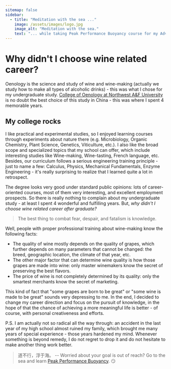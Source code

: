 ```yaml
---
sitemap: false
sidebar:
  - title: "Meditation with the sea ..."
    image: /assets/images/logo.jpg
    image_alt: "Meditation with the sea."
    text: "... while taking Peak Performance Buoyancy course for my Advanced Open Water Diver certification."
---
```

# Why didn't I choose wine related career?

Oenology is the science and study of wine and wine-making (actually we study how to make all types of alcoholic drinks) - this was what I chose for my undergraduate study.
[College of Oenology at Northwest A&F University](http://wine.nwsuaf.edu.cn/) is no doubt the best choice of this study in China - this was where I spent 4 memorable years.

## My college rocks
I like practical and experimental studies, so I enjoyed learning courses through experiments about nature there (e.g. Microbiology, Organic Chemistry, Plant Science, Genetics, Viticulture, etc.).
I also like the broad scope and specialized topics that my school can offer, which include interesting studies like Wine-making, Wine-tasting, French language, etc.
Besides, our curriculum follows a serious engineering training principle - just to name a few: Calculus, Physics, Mechanical Fundamentals, Enzyme Engineering - it's really surprising to realize that I learned quite a lot in retrospect.

The degree looks very good under standard public opinions: lots of career-oriented courses, most of them very interesting, and excellent employment prospects.
So there is really nothing to complain about my undergraduate study - at least I spent 4 wonderful and fulfilling years.
But, *why didn't I choose wine related career after graduate?*

> The best thing to combat fear, despair, and fatalism is knowledge.

Well, people with proper professional training about wine-making know the following facts:
-   The quality of wine mostly depends on the quality of grapes, which further depends on many parameters that cannot be changed: the breed, geographic location, the climate of that year, etc.
-   The other major factor that can determine wine quality is how those grapes are made into wine: only master winemakers know the secret of preserving the best flavors.
-   The price of wine is not completely determined by its quality: only the smartest merchants know the secret of marketing.

This kind of fact that "some grapes are born to be great" or "some wine is made to be great" sounds very depressing to me.
In the end, I decided to change my career direction and focus on the pursuit of knowledge, in the hope of that the chance of achieving a more meaningful life is better - of course, with personal creativeness and efforts.

<div class="foot_notes">
P.S. I am actually not so radical all the way through: an accident in the last year of my high school almost ruined my family, which brought me many years of special experience - those years hardened my mind.
Whenever something is beyond remedy, I do not regret to drop it and do not hesitate to make another thing work better.
</div>

> 道不行，浮于海。 -- Worried about your goal is out of reach? Go to the sea and learn [Peak Performance Buoyancy](https://www.padi.com/courses/peak-performance-buoyancy). :smirk:

<!-- > But man is not made for defeat. -->
